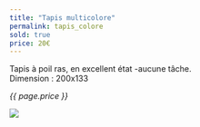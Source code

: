 ```yaml
---
title: "Tapis multicolore"
permalink: tapis_colore
sold: true
price: 20€
---
```

Tapis à poil ras, en excellent état -aucune tâche.  
Dimension : 200x133

*{{ page.price }}*

<img src="{{ site.baseurl }}/assets/{{ page.permalink }}.png" />
